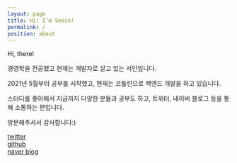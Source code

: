```yaml
---
layout: page
title: Hi! I'm Seoin!
permalink: /
position: about
---
```


Hi, there! <br />

경영학을 전공했고 현재는 개발자로 살고 있는 서인입니다. <br />

2021년 5월부터 공부를 시작했고, 현재는 코틀린으로 백엔드 개발을 하고 있습니다. <br />

스터디를 좋아해서 지금까지 다양한 분들과 공부도 하고, 트위터, 네이버 블로그 등을 통해 소통하는 편입니다. <br />

방문해주셔서 감사합니다:) <br />


[twitter](https://twitter.com/inseo24_dev) <br />
[github](https://github.com/inseo24) <br />
[naver blog](https://blog.naver.com/jnh02215) <br />


[jekyll-organization]: https://github.com/jekyll
